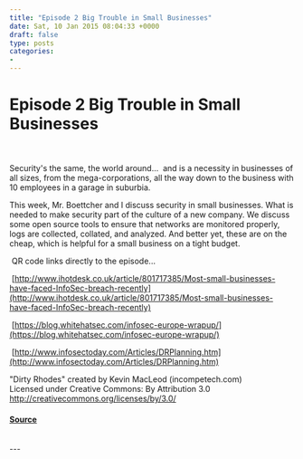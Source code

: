 ```yaml
---
title: "Episode 2 Big Trouble in Small Businesses"
date: Sat, 10 Jan 2015 08:04:33 +0000
draft: false
type: posts
categories: 
- 
---
```

# Episode 2 Big Trouble in Small Businesses

<br/>

<br/>
Security's the same, the world around...  and is a necessity in businesses of all sizes, from the mega-corporations, all the way down to the business with 10 employees in a garage in suburbia.

This week, Mr. Boettcher and I discuss security in small businesses. What is needed to make security part of the culture of a new company. We discuss some open source tools to ensure that networks are monitored properly, logs are collected, collated, and analyzed. And better yet, these are on the cheap, which is helpful for a small business on a tight budget.

 QR code links directly to the episode...

 [http://www.ihotdesk.co.uk/article/801717385/Most-small-businesses-have-faced-InfoSec-breach-recently](http://www.ihotdesk.co.uk/article/801717385/Most-small-businesses-have-faced-InfoSec-breach-recently)

 [https://blog.whitehatsec.com/infosec-europe-wrapup/](https://blog.whitehatsec.com/infosec-europe-wrapup/)

 [http://www.infosectoday.com/Articles/DRPlanning.htm](http://www.infosectoday.com/Articles/DRPlanning.htm)

"Dirty Rhodes" created by Kevin MacLeod (incompetech.com)   
Licensed under Creative Commons: By Attribution 3.0  
http://creativecommons.org/licenses/by/3.0/

#### [Source](https://traffic.libsyn.com/secure/brakeingsecurity/2015-002-big_trouble_in_small_business.mp3)

<br/>
---
